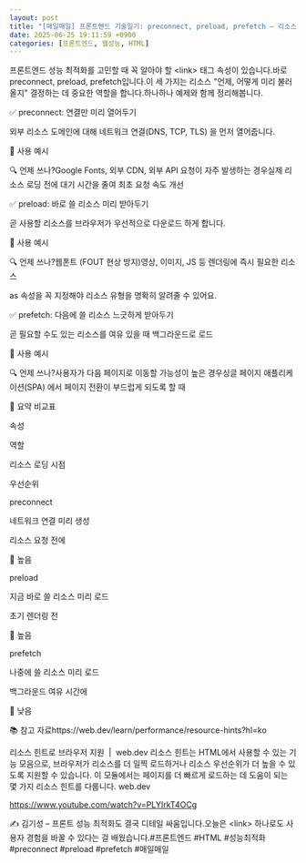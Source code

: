 ```yaml
---
layout: post
title: "[매일매일] 프론트엔드 기술일기: preconnect, preload, prefetch – 리소스 로딩 성능 최적화 3종 세트" 
date: 2025-06-25 19:11:59 +0900
categories: [프론트엔드, 웹성능, HTML]
---
```







프론트엔드 성능 최적화를 고민할 때 꼭 알아야 할 &lt;link&gt; 태그 속성이 있습니다.바로 preconnect, preload, prefetch입니다.이 세 가지는 리소스 "언제, 어떻게 미리 불러올지" 결정하는 데 중요한 역할을 합니다.하나하나 예제와 함께 정리해봅니다.




 



















 



✅ preconnect: 연결만 미리 열어두기




 



외부 리소스 도메인에 대해 네트워크 연결(DNS, TCP, TLS) 을 먼저 열어줍니다.








📌 사용 예시




 




<!-- 예시: 외부 CDN 연결 -->
<!-- <link rel="preconnect" href="https://cdn.example.com" crossorigin="anonymous"> -->






 



🔍 언제 쓰나?Google Fonts, 외부 CDN, 외부 API 요청이 자주 발생하는 경우실제 리소스 로딩 전에 대기 시간을 줄여 최초 요청 속도 개선




 







 



✅ preload​: 바로 쓸 리소스 미리 받아두기




 



곧 사용할 리소스를 브라우저가 우선적으로 다운로드 하게 합니다.








📌 사용 예시




 




<!-- 예시: 실제로는 존재하지 않는 폰트 파일입니다 -->
<!-- <link rel="preload" href="/fonts/my-font.woff2" as="font" crossorigin="anonymous"> -->






 



🔍 언제 쓰나?웹폰트 (FOUT 현상 방지)영상, 이미지, JS 등 렌더링에 즉시 필요한 리소스




 



as 속성을 꼭 지정해야 리소스 유형을 명확히 알려줄 수 있어요.












 



✅ prefetch: 다음에 쓸 리소스 느긋하게 받아두기




 



곧 필요할 수도 있는 리소스를 여유 있을 때 백그라운드로 로드








📌 사용 예시




 




<!-- 예시: 실제로는 존재하지 않는 파일입니다 -->
<!-- <link rel="prefetch" href="/assets/css/next-page.css" as="style"> -->






 



🔍 언제 쓰나?사용자가 다음 페이지로 이동할 가능성이 높은 경우싱글 페이지 애플리케이션(SPA) 에서 페이지 전환이 부드럽게 되도록 할 때




 







 



📝 요약 비교표




 





속성

역할

리소스 로딩 시점

우선순위

preconnect

네트워크 연결 미리 생성

리소스 요청 전에

🔼 높음

preload

지금 바로 쓸 리소스 미리 로드

초기 렌더링 전

🔼 높음

prefetch

나중에 쓸 리소스 미리 로드

백그라운드 여유 시간에

🔽 낮음






 







 



📚 참고 자료https://web.dev/learn/performance/resource-hints?hl=ko




 








리소스 힌트로 브라우저 지원  |  web.dev
리소스 힌트는 HTML에서 사용할 수 있는 기능 모음으로, 브라우저가 리소스를 더 일찍 로드하거나 리소스 우선순위가 더 높을 수 있도록 지원할 수 있습니다. 이 모듈에서는 페이지를 더 빠르게 로드하는 데 도움이 되는 몇 가지 리소스 힌트를 다룹니다.
web.dev











https://www.youtube.com/watch?v=PLYIrkT4OCg




 















 



✍️ 김기성 – 프론트 성능 최적화도 결국 디테일 싸움입니다.오늘은 &lt;link&gt; 하나로도 사용자 경험을 바꿀 수 있다는 걸 배웠습니다.​#프론트엔드 #HTML #성능최적화 #preconnect #preload #prefetch #매일매일




 
